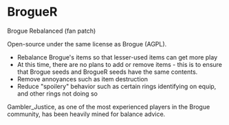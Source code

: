 # BrogueR
Brogue Rebalanced (fan patch)

Open-source under the same license as Brogue (AGPL).

* Rebalance Brogue's items so that lesser-used items can get more play
* At this time, there are no plans to add or remove items - this is to ensure that Brogue seeds and BrogueR seeds have the same contents.
* Remove annoyances such as item destruction
* Reduce "spoilery" behavior such as certain rings identifying on equip, and other rings not doing so

Gambler_Justice, as one of the most experienced players in the Brogue community, has been heavily mined for balance advice.
